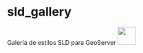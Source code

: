 # sld_gallery
Galería de estilos SLD para GeoServer
<img src="https://github.com/HennessyAB/sld_gallery/blob/master/fallas%20y%20fracturas.png" height="42" width="42">

